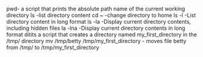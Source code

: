 pwd- a script that prints the absolute path name of the current working directory
ls -list directory content
cd ~ -change directory to home
ls -l -List directory content in long format
ls -la -Display current directory contents, including hidden files
la -lna -Display current directory contents in long format ditits
 a script that creates a directory named my_first_directory in the /tmp/ directory
mv /tmp/betty /tmp/my_first_directory  - moves file betty from /tmp/ to /tmp/my_first_directory
